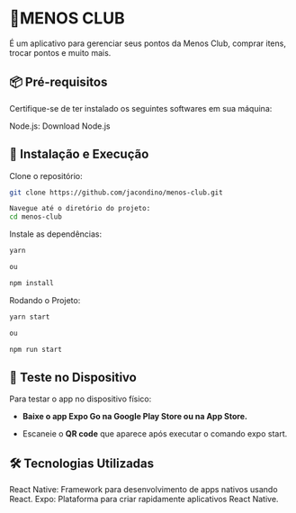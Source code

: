 
# 📱MENOS CLUB

É um aplicativo para gerenciar seus pontos da Menos Club, comprar itens, trocar pontos e muito mais.


## 📦 Pré-requisitos

Certifique-se de ter instalado os seguintes softwares em sua máquina:

Node.js: Download Node.js
## 🔧 Instalação e Execução


Clone o repositório:

 ```bash
git clone https://github.com/jacondino/menos-club.git

Navegue até o diretório do projeto:
cd menos-club
```
Instale as dependências:

   ```bash
yarn

ou

npm install
   ```

Rodando o Projeto:

   ```bash
yarn start

ou

npm run start
   ```


## 📱 Teste no Dispositivo

Para testar o app no dispositivo físico:

- **Baixe o app Expo Go na Google Play Store ou na App Store.**

- Escaneie o **QR code** que aparece após executar o comando expo start.


## 🛠️ Tecnologias Utilizadas

React Native: Framework para desenvolvimento de apps nativos usando React.
Expo: Plataforma para criar rapidamente aplicativos React Native.
